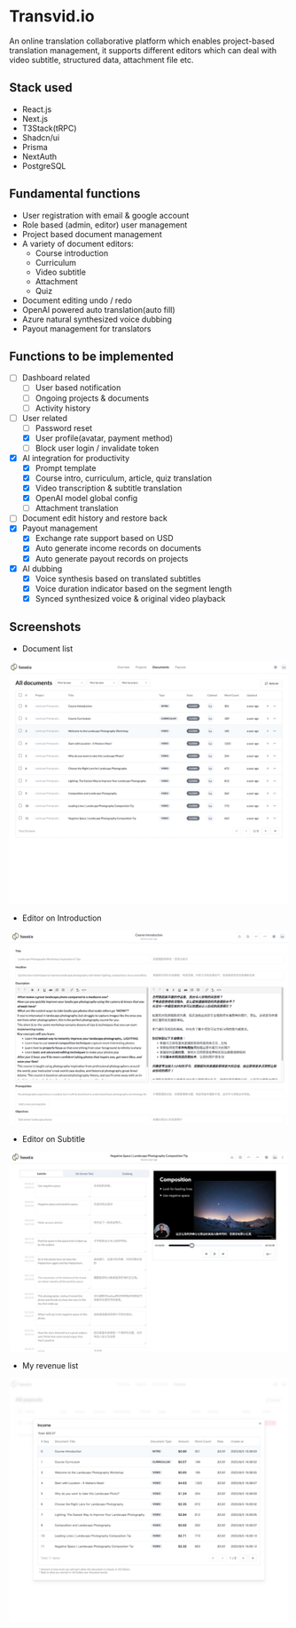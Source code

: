 # Transvid.io
An online translation collaborative platform which enables project-based translation management, it supports different editors which can deal with video subtitle, structured data, attachment file etc.

## Stack used
- React.js
- Next.js
- T3Stack(tRPC)
- Shadcn/ui
- Prisma
- NextAuth
- PostgreSQL

## Fundamental functions
- User registration with email & google account
- Role based (admin, editor) user management
- Project based document management
- A variety of document editors:
  - Course introduction
  - Curriculum
  - Video subtitle
  - Attachment
  - Quiz
- Document editing undo / redo
- OpenAI powered auto translation(auto fill)
- Azure natural synthesized voice dubbing
- Payout management for translators

## Functions to be implemented
- [ ] Dashboard related
  - [ ] User based notification
  - [ ] Ongoing projects & documents
  - [ ] Activity history
- [ ] User related
  - [ ] Password reset
  - [x] User profile(avatar, payment method)
  - [ ] Block user login / invalidate token
- [x] AI integration for productivity
  - [x] Prompt template
  - [x] Course intro, curriculum, article, quiz translation
  - [x] Video transcription & subtitle translation
  - [x] OpenAI model global config
  - [ ] Attachment translation
- [ ] Document edit history and restore back
- [x] Payout management
  - [x] Exchange rate support based on USD
  - [x] Auto generate income records on documents
  - [x] Auto generate payout records on projects
- [x] AI dubbing
  - [x] Voice synthesis based on translated subtitles
  - [x] Voice duration indicator based on the segment length 
  - [x] Synced synthesized voice & original video playback

## Screenshots
- Document list

![document list](https://github.com/lucaswang977/transvidio/blob/main/screenshots/document-list.jpg?raw=true)

- Editor on Introduction

![editor on introduction](https://github.com/lucaswang977/transvidio/blob/main/screenshots/editor-intro.jpg?raw=true)

- Editor on Subtitle

![editor on subtitle](https://github.com/lucaswang977/transvidio/blob/main/screenshots/editor-subtitle.jpg?raw=true)

- My revenue list

![revenue](https://github.com/lucaswang977/transvidio/blob/main/screenshots/payout.jpg?raw=true)

